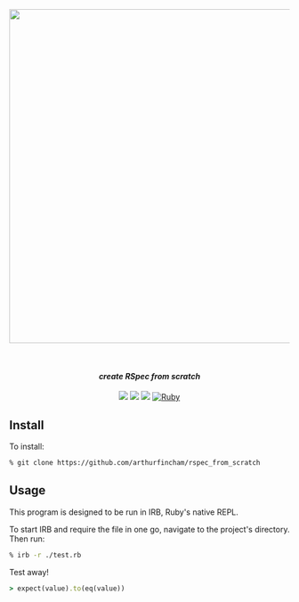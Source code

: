 <div align="center">

<img src="https://www.brainstobytes.com/content/images/2020/03/download-2.png" width="600px">

&nbsp;

#### *create RSpec from scratch*

![](https://img.shields.io/github/last-commit/arthurfincham/rspec_from_scratch)
![](https://img.shields.io/github/languages/count/arthurfincham/rspec_from_scratch)
![](https://img.shields.io/github/languages/code-size/arthurfincham/rspec_from_scratch)
[![Ruby](https://badgen.net/badge/icon/ruby?icon=ruby&label)](https://https://ruby-lang.org/)


</div>

## Install

To install:
``` bash
% git clone https://github.com/arthurfincham/rspec_from_scratch
```

## Usage

This program is designed to be run in IRB, Ruby's native REPL.

To start IRB and require the file in one go, navigate to the project's directory. Then run: 
``` bash
% irb -r ./test.rb
 ```

Test away!
``` ruby
> expect(value).to(eq(value))
```
